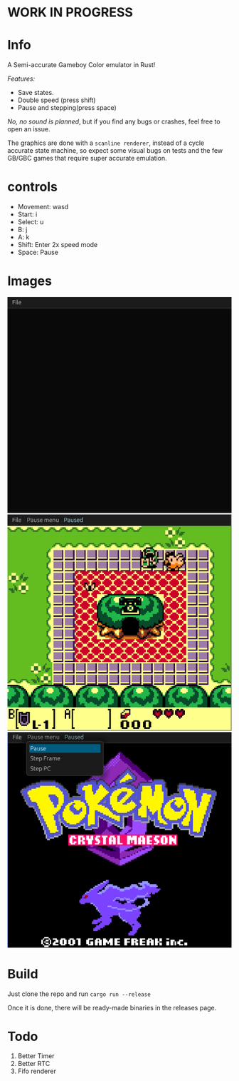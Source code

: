 # WORK IN PROGRESS

# Info

A Semi-accurate Gameboy Color emulator in Rust!

_Features:_

- Save states.
- Double speed (press shift)
- Pause and stepping(press space)

_*No, no sound is planned*_, but if you find any bugs or crashes, feel free to open an issue.

The graphics are done with a `scanline renderer`, instead of a cycle accurate state machine,
so expect some visual bugs on tests and the few GB/GBC games that require super accurate emulation.

# controls

- Movement: wasd
- Start: i
- Select: u
- B: j
- A: k
- Shift: Enter 2x speed mode
- Space: Pause

# Images

![GIF](https://github.com/p1ng07/rusty_boy/blob/master/res/recording.gif)
![Zelda DX](https://github.com/p1ng07/rusty_boy/blob/master/res/zelda_screenshot.png)
![Pokemon crystal](https://github.com/p1ng07/rusty_boy/blob/master/res/pokemon.png)

# Build

Just clone the repo and run `cargo run --release`

Once it is done, there will be ready-made binaries in the releases page.

# Todo

1. Better Timer
2. Better RTC
3. Fifo renderer
